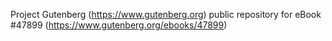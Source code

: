 Project Gutenberg (https://www.gutenberg.org) public repository for eBook #47899 (https://www.gutenberg.org/ebooks/47899)
